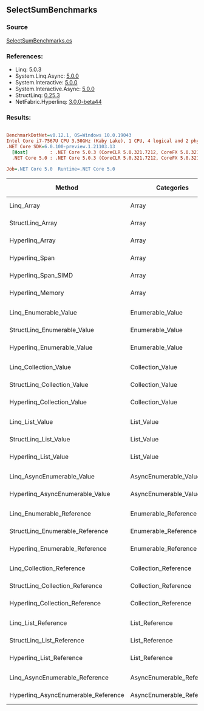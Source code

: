 ﻿## SelectSumBenchmarks

### Source
[SelectSumBenchmarks.cs](../NetFabric.Hyperlinq.Benchmarks/Benchmarks/SelectSumBenchmarks.cs)

### References:
- Linq: 5.0.3
- System.Linq.Async: [5.0.0](https://www.nuget.org/packages/System.Linq.Async/5.0.0)
- System.Interactive: [5.0.0](https://www.nuget.org/packages/System.Interactive/5.0.0)
- System.Interactive.Async: [5.0.0](https://www.nuget.org/packages/System.Interactive.Async/5.0.0)
- StructLinq: [0.25.3](https://www.nuget.org/packages/StructLinq/0.25.3)
- NetFabric.Hyperlinq: [3.0.0-beta44](https://www.nuget.org/packages/NetFabric.Hyperlinq/3.0.0-beta44)

### Results:
``` ini

BenchmarkDotNet=v0.12.1, OS=Windows 10.0.19043
Intel Core i7-7567U CPU 3.50GHz (Kaby Lake), 1 CPU, 4 logical and 2 physical cores
.NET Core SDK=6.0.100-preview.1.21103.13
  [Host]        : .NET Core 5.0.3 (CoreCLR 5.0.321.7212, CoreFX 5.0.321.7212), X64 RyuJIT
  .NET Core 5.0 : .NET Core 5.0.3 (CoreCLR 5.0.321.7212, CoreFX 5.0.321.7212), X64 RyuJIT

Job=.NET Core 5.0  Runtime=.NET Core 5.0  

```
|                              Method |                Categories | Count |         Mean |     Error |    StdDev | Ratio |  Gen 0 | Gen 1 | Gen 2 | Allocated |
|------------------------------------ |-------------------------- |------ |-------------:|----------:|----------:|------:|-------:|------:|------:|----------:|
|                          Linq_Array |                     Array |   100 |    651.35 ns |  2.301 ns |  1.922 ns |  1.00 | 0.0229 |     - |     - |      48 B |
|                    StructLinq_Array |                     Array |   100 |    205.20 ns |  0.496 ns |  0.464 ns |  0.31 |      - |     - |     - |         - |
|                     Hyperlinq_Array |                     Array |   100 |    198.47 ns |  0.531 ns |  0.496 ns |  0.30 |      - |     - |     - |         - |
|                      Hyperlinq_Span |                     Array |   100 |    173.40 ns |  0.372 ns |  0.311 ns |  0.27 |      - |     - |     - |         - |
|                 Hyperlinq_Span_SIMD |                     Array |   100 |     63.52 ns |  0.224 ns |  0.199 ns |  0.10 |      - |     - |     - |         - |
|                    Hyperlinq_Memory |                     Array |   100 |    199.95 ns |  0.380 ns |  0.337 ns |  0.31 |      - |     - |     - |         - |
|                                     |                           |       |              |           |           |       |        |       |       |           |
|               Linq_Enumerable_Value |          Enumerable_Value |   100 |  1,138.52 ns |  7.620 ns |  6.755 ns |  1.00 | 0.0420 |     - |     - |      88 B |
|         StructLinq_Enumerable_Value |          Enumerable_Value |   100 |    737.62 ns |  2.386 ns |  2.115 ns |  0.65 | 0.0153 |     - |     - |      32 B |
|          Hyperlinq_Enumerable_Value |          Enumerable_Value |   100 |    214.51 ns |  0.929 ns |  0.824 ns |  0.19 |      - |     - |     - |         - |
|                                     |                           |       |              |           |           |       |        |       |       |           |
|               Linq_Collection_Value |          Collection_Value |   100 |  1,162.57 ns |  3.912 ns |  3.468 ns |  1.00 | 0.0420 |     - |     - |      88 B |
|         StructLinq_Collection_Value |          Collection_Value |   100 |    764.66 ns |  2.651 ns |  2.214 ns |  0.66 | 0.0153 |     - |     - |      32 B |
|          Hyperlinq_Collection_Value |          Collection_Value |   100 |    241.06 ns |  0.930 ns |  0.870 ns |  0.21 |      - |     - |     - |         - |
|                                     |                           |       |              |           |           |       |        |       |       |           |
|                     Linq_List_Value |                List_Value |   100 |  1,140.55 ns |  2.320 ns |  2.056 ns |  1.00 | 0.0420 |     - |     - |      88 B |
|               StructLinq_List_Value |                List_Value |   100 |    371.72 ns |  1.249 ns |  1.043 ns |  0.33 |      - |     - |     - |         - |
|                Hyperlinq_List_Value |                List_Value |   100 |    613.77 ns |  2.255 ns |  2.109 ns |  0.54 |      - |     - |     - |         - |
|                                     |                           |       |              |           |           |       |        |       |       |           |
|          Linq_AsyncEnumerable_Value |     AsyncEnumerable_Value |   100 |  8,981.19 ns | 16.689 ns | 14.794 ns |  1.00 | 0.0458 |     - |     - |     104 B |
|     Hyperlinq_AsyncEnumerable_Value |     AsyncEnumerable_Value |   100 |  9,600.95 ns | 17.255 ns | 13.471 ns |  1.07 | 0.0610 |     - |     - |     136 B |
|                                     |                           |       |              |           |           |       |        |       |       |           |
|           Linq_Enumerable_Reference |      Enumerable_Reference |   100 |    976.02 ns |  3.907 ns |  3.262 ns |  1.00 | 0.0420 |     - |     - |      88 B |
|     StructLinq_Enumerable_Reference |      Enumerable_Reference |   100 |    518.88 ns |  2.475 ns |  2.315 ns |  0.53 | 0.0153 |     - |     - |      32 B |
|      Hyperlinq_Enumerable_Reference |      Enumerable_Reference |   100 |    572.94 ns |  4.844 ns |  4.045 ns |  0.59 | 0.0153 |     - |     - |      32 B |
|                                     |                           |       |              |           |           |       |        |       |       |           |
|           Linq_Collection_Reference |      Collection_Reference |   100 |  1,025.54 ns |  3.889 ns |  3.448 ns |  1.00 | 0.0420 |     - |     - |      88 B |
|     StructLinq_Collection_Reference |      Collection_Reference |   100 |    568.49 ns |  2.361 ns |  1.971 ns |  0.55 | 0.0153 |     - |     - |      32 B |
|      Hyperlinq_Collection_Reference |      Collection_Reference |   100 |    524.18 ns |  3.300 ns |  2.925 ns |  0.51 | 0.0153 |     - |     - |      32 B |
|                                     |                           |       |              |           |           |       |        |       |       |           |
|                 Linq_List_Reference |            List_Reference |   100 |  1,026.60 ns |  3.302 ns |  2.927 ns |  1.00 | 0.0420 |     - |     - |      88 B |
|           StructLinq_List_Reference |            List_Reference |   100 |    518.74 ns |  1.947 ns |  1.821 ns |  0.51 | 0.0153 |     - |     - |      32 B |
|            Hyperlinq_List_Reference |            List_Reference |   100 |    662.87 ns |  1.891 ns |  1.676 ns |  0.65 |      - |     - |     - |         - |
|                                     |                           |       |              |           |           |       |        |       |       |           |
|      Linq_AsyncEnumerable_Reference | AsyncEnumerable_Reference |   100 | 10,199.54 ns | 16.376 ns | 13.674 ns |  1.00 | 0.0458 |     - |     - |     104 B |
| Hyperlinq_AsyncEnumerable_Reference | AsyncEnumerable_Reference |   100 |  8,794.31 ns | 21.804 ns | 19.329 ns |  0.86 | 0.0610 |     - |     - |     152 B |
